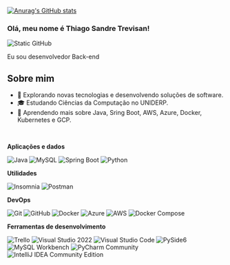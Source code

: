 [![Anurag's GitHub stats](https://github-readme-stats.vercel.app/api?username=ThiagoST32)](https://github.com/anuraghazra/github-readme-stats)
### Olá, meu nome é Thiago Sandre Trevisan!

<img src="https://img.shields.io/static/v1?label=Overview&message=ThiagoST32&color=f8efd4&style=for-the-badge&logo=GitHub" alt="Static GitHub">

<p> Eu sou desenvolvedor Back-end</p>

## Sobre mim

- 🤔 Explorando novas tecnologias e desenvolvendo soluções de software.
- 🎓 Estudando Ciências da Computação no UNIDERP.
- 🌱 Aprendendo mais sobre Java, Sring Boot, AWS, Azure, Docker, Kubernetes e GCP.

<br>

**Aplicações e dados**

![Java](https://img.shields.io/badge/-Java-333333?style=flat&logo=Java&logoColor=007396)
![MySQL](https://img.shields.io/badge/-MySQL-333333?style=flat&logo=mysql)
![Spring Boot](https://img.shields.io/badge/-Spring%20Boot-333333?style=flat&logo=spring-boot)
![Python](https://img.shields.io/badge/-Python-333333?style=flat&logo=python)

**Utilidades**

![Insomnia](https://img.shields.io/badge/-DBeaver-333333?style=flat&logo=DBeaver)
![Postman](https://img.shields.io/badge/-Postman-333333?style=flat&logo=postman)


**DevOps**

![Git](https://img.shields.io/badge/-Git-333333?style=flat&logo=git)
![GitHub](https://img.shields.io/badge/-GitHub-333333?style=flat&logo=github)
![Docker](https://img.shields.io/badge/-Docker-333333?style=flat&logo=docker)
![Azure](https://img.shields.io/badge/-Azure-333333?style=flat&logo=microsoft-azure)
![AWS](https://img.shields.io/badge/-AWS-333333?style=flat&logo=amazon-aws)
![Docker Compose](https://img.shields.io/badge/-Docker%20Compose-333333?style=flat&logo=docker)

**Ferramentas de desenvolvimento**

![Trello](https://img.shields.io/badge/-Trello-333333?style=flat&logo=trello&logoColor=007ACC)
![Visual Studio 2022](https://img.shields.io/badge/-Visual%20Studio%202022-333333?style=flat&logo=visual-studio)
![Visual Studio Code](https://img.shields.io/badge/-Visual%20Studio%20Code-333333?style=flat&logo=visual-studio-code)
![PySide6](https://img.shields.io/badge/-PySide6-333333?style=flat&logo=qt)
![MySQL Workbench](https://img.shields.io/badge/-MySQL%20Workbench-333333?style=flat&logo=mysql)
![PyCharm Community](https://img.shields.io/badge/-PyCharm%20Community-333333?style=flat&logo=pycharm)
![IntelliJ IDEA Community Edition](https://img.shields.io/badge/-IntelliJ%20IDEA%20Community%20Edition-333333?style=flat&logo=intellij-idea)
<br/>
